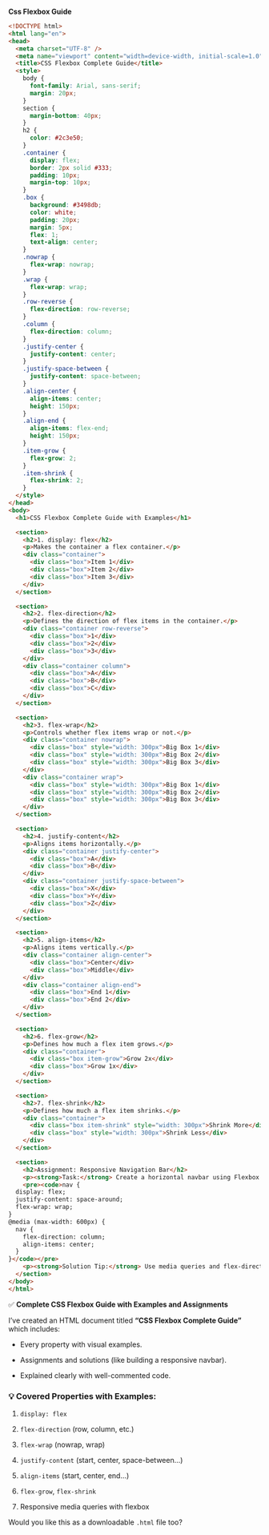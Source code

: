 
**Css Flexbox Guide**

```html
<!DOCTYPE html>
<html lang="en">
<head>
  <meta charset="UTF-8" />
  <meta name="viewport" content="width=device-width, initial-scale=1.0" />
  <title>CSS Flexbox Complete Guide</title>
  <style>
    body {
      font-family: Arial, sans-serif;
      margin: 20px;
    }
    section {
      margin-bottom: 40px;
    }
    h2 {
      color: #2c3e50;
    }
    .container {
      display: flex;
      border: 2px solid #333;
      padding: 10px;
      margin-top: 10px;
    }
    .box {
      background: #3498db;
      color: white;
      padding: 20px;
      margin: 5px;
      flex: 1;
      text-align: center;
    }
    .nowrap {
      flex-wrap: nowrap;
    }
    .wrap {
      flex-wrap: wrap;
    }
    .row-reverse {
      flex-direction: row-reverse;
    }
    .column {
      flex-direction: column;
    }
    .justify-center {
      justify-content: center;
    }
    .justify-space-between {
      justify-content: space-between;
    }
    .align-center {
      align-items: center;
      height: 150px;
    }
    .align-end {
      align-items: flex-end;
      height: 150px;
    }
    .item-grow {
      flex-grow: 2;
    }
    .item-shrink {
      flex-shrink: 2;
    }
  </style>
</head>
<body>
  <h1>CSS Flexbox Complete Guide with Examples</h1>

  <section>
    <h2>1. display: flex</h2>
    <p>Makes the container a flex container.</p>
    <div class="container">
      <div class="box">Item 1</div>
      <div class="box">Item 2</div>
      <div class="box">Item 3</div>
    </div>
  </section>

  <section>
    <h2>2. flex-direction</h2>
    <p>Defines the direction of flex items in the container.</p>
    <div class="container row-reverse">
      <div class="box">1</div>
      <div class="box">2</div>
      <div class="box">3</div>
    </div>
    <div class="container column">
      <div class="box">A</div>
      <div class="box">B</div>
      <div class="box">C</div>
    </div>
  </section>

  <section>
    <h2>3. flex-wrap</h2>
    <p>Controls whether flex items wrap or not.</p>
    <div class="container nowrap">
      <div class="box" style="width: 300px">Big Box 1</div>
      <div class="box" style="width: 300px">Big Box 2</div>
      <div class="box" style="width: 300px">Big Box 3</div>
    </div>
    <div class="container wrap">
      <div class="box" style="width: 300px">Big Box 1</div>
      <div class="box" style="width: 300px">Big Box 2</div>
      <div class="box" style="width: 300px">Big Box 3</div>
    </div>
  </section>

  <section>
    <h2>4. justify-content</h2>
    <p>Aligns items horizontally.</p>
    <div class="container justify-center">
      <div class="box">A</div>
      <div class="box">B</div>
    </div>
    <div class="container justify-space-between">
      <div class="box">X</div>
      <div class="box">Y</div>
      <div class="box">Z</div>
    </div>
  </section>

  <section>
    <h2>5. align-items</h2>
    <p>Aligns items vertically.</p>
    <div class="container align-center">
      <div class="box">Center</div>
      <div class="box">Middle</div>
    </div>
    <div class="container align-end">
      <div class="box">End 1</div>
      <div class="box">End 2</div>
    </div>
  </section>

  <section>
    <h2>6. flex-grow</h2>
    <p>Defines how much a flex item grows.</p>
    <div class="container">
      <div class="box item-grow">Grow 2x</div>
      <div class="box">Grow 1x</div>
    </div>
  </section>

  <section>
    <h2>7. flex-shrink</h2>
    <p>Defines how much a flex item shrinks.</p>
    <div class="container">
      <div class="box item-shrink" style="width: 300px">Shrink More</div>
      <div class="box" style="width: 300px">Shrink Less</div>
    </div>
  </section>

  <section>
    <h2>Assignment: Responsive Navigation Bar</h2>
    <p><strong>Task:</strong> Create a horizontal navbar using Flexbox that switches to vertical on small screens.</p>
    <pre><code>nav {
  display: flex;
  justify-content: space-around;
  flex-wrap: wrap;
}
@media (max-width: 600px) {
  nav {
    flex-direction: column;
    align-items: center;
  }
}</code></pre>
    <p><strong>Solution Tip:</strong> Use media queries and flex-direction to toggle layout.</p>
  </section>
</body>
</html>

```

✅ **Complete CSS Flexbox Guide with Examples and Assignments**

I’ve created an HTML document titled **“CSS Flexbox Complete Guide”** which includes:

*   Every property with visual examples.
    
*   Assignments and solutions (like building a responsive navbar).
    
*   Explained clearly with well-commented code.
    

### 💡 Covered Properties with Examples:

1.  `display: flex`
    
2.  `flex-direction` (row, column, etc.)
    
3.  `flex-wrap` (nowrap, wrap)
    
4.  `justify-content` (start, center, space-between...)
    
5.  `align-items` (start, center, end...)
    
6.  `flex-grow`, `flex-shrink`
    
7.  Responsive media queries with flexbox
    

Would you like this as a downloadable `.html` file too?



